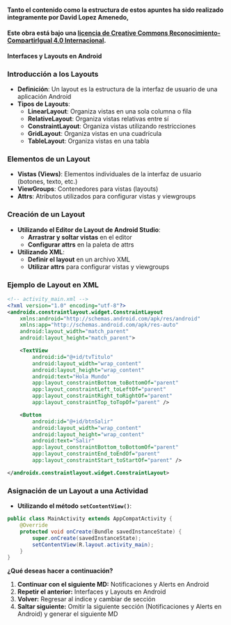 #### Tanto el contenido como la estructura de estos apuntes ha sido realizado integramente por __David Lopez Amenedo__,
#### Este obra está bajo una [licencia de Creative Commons Reconocimiento-CompartirIgual 4.0 Internacional](https://creativecommons.org/licenses/by-sa/4.0/).

**Interfaces y Layouts en Android**


### Introducción a los Layouts

* **Definición**: Un layout es la estructura de la interfaz de usuario de una aplicación Android
* **Tipos de Layouts**:
	+ **LinearLayout**: Organiza vistas en una sola columna o fila
	+ **RelativeLayout**: Organiza vistas relativas entre sí
	+ **ConstraintLayout**: Organiza vistas utilizando restricciones
	+ **GridLayout**: Organiza vistas en una cuadrícula
	+ **TableLayout**: Organiza vistas en una tabla

### Elementos de un Layout

* **Vistas (Views)**: Elementos individuales de la interfaz de usuario (botones, texto, etc.)
* **ViewGroups**: Contenedores para vistas (layouts)
* **Attrs**: Atributos utilizados para configurar vistas y viewgroups

### Creación de un Layout

* **Utilizando el Editor de Layout de Android Studio**:
	+ **Arrastrar y soltar vistas** en el editor
	+ **Configurar attrs** en la paleta de attrs
* **Utilizando XML**:
	+ **Definir el layout** en un archivo XML
	+ **Utilizar attrs** para configurar vistas y viewgroups

### Ejemplo de Layout en XML
```xml
<!-- activity_main.xml -->
<?xml version="1.0" encoding="utf-8"?>
<androidx.constraintlayout.widget.ConstraintLayout
    xmlns:android="http://schemas.android.com/apk/res/android"
    xmlns:app="http://schemas.android.com/apk/res-auto"
    android:layout_width="match_parent"
    android:layout_height="match_parent">

    <TextView
        android:id="@+id/tvTitulo"
        android:layout_width="wrap_content"
        android:layout_height="wrap_content"
        android:text="Hola Mundo"
        app:layout_constraintBottom_toBottomOf="parent"
        app:layout_constraintLeft_toLeftOf="parent"
        app:layout_constraintRight_toRightOf="parent"
        app:layout_constraintTop_toTopOf="parent" />

    <Button
        android:id="@+id/btnSalir"
        android:layout_width="wrap_content"
        android:layout_height="wrap_content"
        android:text="Salir"
        app:layout_constraintBottom_toBottomOf="parent"
        app:layout_constraintEnd_toEndOf="parent"
        app:layout_constraintStart_toStartOf="parent" />

</androidx.constraintlayout.widget.ConstraintLayout>
```

### Asignación de un Layout a una Actividad

* **Utilizando el método `setContentView()`**:
```java
public class MainActivity extends AppCompatActivity {
    @Override
    protected void onCreate(Bundle savedInstanceState) {
        super.onCreate(savedInstanceState);
        setContentView(R.layout.activity_main);
    }
}
```

**¿Qué deseas hacer a continuación?**

1. **Continuar con el siguiente MD:** Notificaciones y Alerts en Android
2. **Repetir el anterior:** Interfaces y Layouts en Android
3. **Volver:** Regresar al índice y cambiar de sección
4. **Saltar siguiente:** Omitir la siguiente sección (Notificaciones y Alerts en Android) y generar el siguiente MD